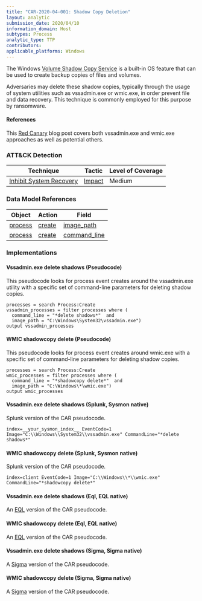 ```yaml
---
title: "CAR-2020-04-001: Shadow Copy Deletion"
layout: analytic
submission_date: 2020/04/10
information_domain: Host
subtypes: Process
analytic_type: TTP
contributors: 
applicable_platforms: Windows
---
```


The Windows [Volume Shadow Copy Service](https://docs.microsoft.com/en-us/windows-server/storage/file-server/volume-shadow-copy-service) is a built-in OS feature that can be used to create backup copies of files and volumes.

Adversaries may delete these shadow copies, typically through the usage of system utilities such as vssadmin.exe or wmic.exe, in order prevent file and data recovery. This technique is commonly employed for this purpose by ransomware. 

#### References
This [Red Canary](https://redcanary.com/blog/its-all-fun-and-games-until-ransomware-deletes-the-shadow-copies/) blog post covers both vssadmin.exe and wmic.exe approaches as well as potential others.


### ATT&CK Detection

|Technique|Tactic|Level of Coverage|
|---|---|---|
|[Inhibit System Recovery](https://attack.mitre.org/techniques/T1490/)|[Impact](https://attack.mitre.org/tactics/TA0040/)|Medium|

### Data Model References

|Object|Action|Field|
|---|---|---|
|[process](/data_model/process) | [create](/data_model/process#create) | [image_path](/data_model/process#image_path) |
|[process](/data_model/process) | [create](/data_model/process#create) | [command_line](/data_model/process#command_line) |


### Implementations

#### Vssadmin.exe delete shadows (Pseudocode)


This pseudocode looks for process event creates around the vssadmin.exe utility with a specific set of command-line parameters for deleting shadow copies.


```
processes = search Process:Create
vssadmin_processes = filter processes where (
  command_line = "*delete shadows*"  and
  image_path = "C:\Windows\System32\vssadmin.exe")
output vssadmin_processes
```


#### WMIC shadowcopy delete (Pseudocode)


This pseudocode looks for process event creates around wmic.exe with a specific set of command-line parameters for deleting shadow copies.


```
processes = search Process:Create
wmic_processes = filter processes where (
  command_line = "*shadowcopy delete*"  and
  image_path = "C:\Windows\*\wmic.exe")
output wmic_processes
```


#### Vssadmin.exe delete shadows (Splunk, Sysmon native)


Splunk version of the CAR pseudocode.


```
index=__your_sysmon_index__ EventCode=1 Image="C:\\Windows\\System32\\vssadmin.exe" CommandLine="*delete shadows*"
```


#### WMIC shadowcopy delete (Splunk, Sysmon native)


Splunk version of the CAR pseudocode.


```
index=client EventCode=1 Image="C:\\Windows\\*\\wmic.exe" CommandLine="*shadowcopy delete*"
```


#### Vssadmin.exe delete shadows (Eql, EQL native)


An [EQL](https://eqllib.readthedocs.io/en/latest/analytics/d3a327b6-c517-43f2-8e97-1f06b7370705.html) version of the CAR pseudocode.



#### WMIC shadowcopy delete (Eql, EQL native)


An [EQL](https://eqllib.readthedocs.io/en/latest/analytics/7163f069-a756-4edc-a9f2-28546dcb04b0.html) version of the CAR pseudocode.



#### Vssadmin.exe delete shadows (Sigma, Sigma native)


A [Sigma](https://github.com/Neo23x0/sigma/blob/master/rules/windows/process_creation/win_shadow_copies_deletion.yml) version of the CAR pseudocode.



#### WMIC shadowcopy delete (Sigma, Sigma native)


A [Sigma](https://github.com/Neo23x0/sigma/blob/master/rules/windows/process_creation/win_shadow_copies_deletion.yml) version of the CAR pseudocode.





